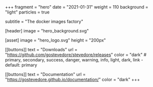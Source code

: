 +++
fragment = "hero"
date = "2021-01-31"
weight = 110
background = "light"
particles = true

subtitle = "The docker images factory"

[header]
  image = "hero_background.svg"

[asset]
  image = "hero_logo.svg"
  height = "200px"

[[buttons]]
  text = "Downloads"
  url = "https://github.com/gostevedore/stevedore/releases"
  color = "dark" # primary, secondary, success, danger, warning, info, light, dark, link - default: primary

[[buttons]]
  text = "Documentation"
  url = "https://gostevedore.github.io/documentation/"
  color = "dark"
+++
